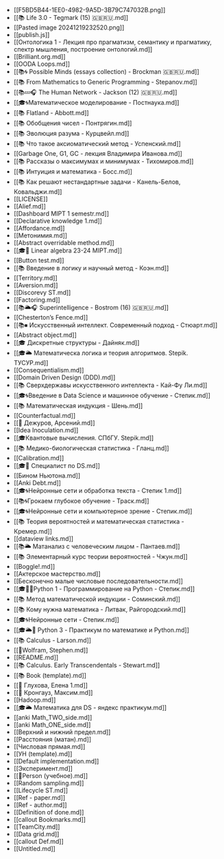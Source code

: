 
- [[F5BD5B44-1EE0-4982-9A5D-3B79C747032B.png]]
- [[📚 Life 3.0 - Tegmark (15) 🇬🇧🇷🇺.md]]
- [[Pasted image 20241219232520.png]]
- [[publish.js]]
- [[Онтологика 1 - Лекция про прагматизм, семантику и прагматику, спектр мышления, построение онтологий.md]]
- [[Brilliant.org.md]]
- [[OODA Loops.md]]
- [[📚🌀 Possible Minds (essays collection) - Brockman 🇬🇧🇷🇺.md]]
- [[📚 From Mathematics to Generic Programming - Stepanov.md]]
- [[📚💤🎧 The Human Network - Jackson (12) 🇬🇧🇷🇺.md]]
- [[🎓🌀Математическое моделирование - Постнаука.md]]
- [[📚 Flatland - Abbott.md]]
- [[📚 Обобщения чисел - Понтрягин.md]]
- [[📚 Эволюция разума - Курцвейл.md]]
- [[📚 Что такое аксиоматический метод - Успенский.md]]
- [[Garbage One, G1, GC - лекция Владимира Иванова.md]]
- [[📚 Рассказы о максимумах и минимумах - Тихомиров.md]]
- [[📚 Интуиция и математика - Босс.md]]
- [[📚 Как решают нестандартные задачи - Канель-Белов, Ковальджи.md]]
- [[LICENSE]]
- [[Alief.md]]
- [[Dashboard MIPT 1 semestr.md]]
- [[Declarative knowledge 1.md]]
- [[Affordance.md]]
- [[Метонимия.md]]
- [[Abstract overridable method.md]]
- [[🎓🌳 Linear algebra 23-24 MIPT.md]]
- [[Button test.md]]
- [[📚 Введение в логику и научный метод - Коэн.md]]
- [[Territory.md]]
- [[Aversion.md]]
- [[Discorevy ST.md]]
- [[Factoring.md]]
- [[📚🌥️🎧 Superintelligence - Bostrom (16) 🇬🇧🇷🇺.md]]
- [[Chesterton’s Fence.md]]
- [[📚⏹ Искусственный интеллект. Современный подход - Стюарт.md]]
- [[Abstract object.md]]
- [[🎓 Дискретные структуры - Дайняк.md]]
- [[🎓🌥️ Математическа логика и теория алгоритмов. Stepik. ТУСУР.md]]
- [[Consequentialism.md]]
- [[Domain Driven Design (DDD).md]]
- [[📚 Сверхдержавы искусственного интеллекта - Кай-Фу Ли.md]]
- [[🎓🌀Введение в Data Science и машинное обучение - Степик.md]]
- [[📚 Математическая индукция - Шень.md]]
- [[Counterfactual.md]]
- [[👤 Дежуров, Арсений.md]]
- [[Idea Inoculation.md]]
- [[🎓Квантовые вычисления. СПбГУ. Stepik.md]]
- [[📚 Медико-биологическая статистика - Гланц.md]]
- [[Calibration.md]]
- [[🎓🌰 Специалист по DS.md]]
- [[Бином Ньютона.md]]
- [[Anki Debt.md]]
- [[🎓🌀Нейронные сети и обработка текста - Степик 1.md]]
- [[📚🌀Грокаем глубокое обучение - Траск.md]]
- [[🎓🌀Нейронные сети и компьютерное зрение - Степик.md]]
- [[📚 Теория вероятностей и математическая статистика - Кремер.md]]
- [[dataview links.md]]
- [[📚🌥️ Матанализ с человеческим лицом - Пантаев.md]]
- [[📚 Элементарный курс теории вероятностей - Чжун.md]]
- [[Boggle!.md]]
- [[Актерское мастерство.md]]
- [[Бесконечно малые числовые последовательности.md]]
- [[🎓🌳🐍Python 1 - Программирование на Python - Степик.md]]
- [[📚 Метод математической индукции - Соминский.md]]
- [[📚 Кому нужна математика - Литвак, Райгородский.md]]
- [[🎓🌀Нейронные сети - Степик.md]]
- [[🎓🌥️🐍 Python 3 - Практикум по математике и Python.md]]
- [[📚 Calculus - Larson.md]]
- [[👤Wolfram, Stephen.md]]
- [[README.md]]
- [[📚 Calculus. Early Transcendentals - Stewart.md]]
- [[📚 Book (template).md]]
- [[👤 Глухова, Елена 1.md]]
- [[👤 Кронгауз, Максим.md]]
- [[Hadoop.md]]
- [[🎓🌥️ Математика для DS - яндекс практикум.md]]
- [[anki Math_TWO_side.md]]
- [[anki Math_ONE_side.md]]
- [[Верхний и нижний предел.md]]
- [[Расстояния (матан).md]]
- [[Числовая прямая.md]]
- [[УН (template).md]]
- [[Default implementation.md]]
- [[Эксперимент.md]]
- [[👤Person (учебное).md]]
- [[Random sampling.md]]
- [[Lifecycle ST.md]]
- [[Ref - paper.md]]
- [[Ref - author.md]]
- [[Definition of done.md]]
- [[callout Bookmarks.md]]
- [[TeamCity.md]]
- [[Data grid.md]]
- [[callout Def.md]]
- [[Untitled.md]]
